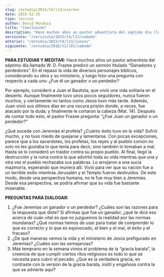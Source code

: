 ```yaml
---
slug: /estudia/2015/t4/l13/viernes
date: 2015-12-25
tipo: leccion
author: David Mendoza
title: "Conclusión"
description: "Hace muchos años un pastor adventista del séptimo día llamado W. D. Frazee  predicó un sermón titulado “Ganadores y perdedores”. En él repasó la vida  de diversos personajes bíblicos, considerando su obra y su ministerio, y luego  hizo una pregunta con respecto a cada ..."
versiculo: "/versiculo/2015/t4/l13/sabado"
anterior: "/estudia/2015/t4/l13/jueves"
siguiente: "/estudia/2016/t1/l01/sabado"
---
```


**PARA ESTUDIAR Y MEDITAR:** Hace muchos años un pastor adventista del séptimo día llamado W. D. Frazee predicó un sermón titulado “Ganadores y perdedores”. En él repasó la vida de diversos personajes bíblicos, considerando su obra y su ministerio, y luego hizo una pregunta con respecto a cada uno: ¿Fue él un ganador o un perdedor?

Por ejemplo, consideró a Juan el Bautista, que vivió una vida solitaria en el desierto. Aunque finalmente tuvo unos pocos seguidores, nunca fueron muchos, y ciertamente no tantos como Jesús tuvo más tarde. Además, Juan vivió sus últimos días en una oscura prisión donde, a veces, fue atacado por la duda; y finalmente le cortaron la cabeza (Mat. 14). Después de contar todo esto, el pastor Frazee pregunta: “¿Fue Juan un ganador o un perdedor?”

¿Qué sucede con Jeremías el profeta? ¿Cuánto éxito tuvo en la vida? Sufrió mucho, y no tuvo miedo de quejarse y lamentarse. Con pocas excepciones, parece que a los sacerdotes, los profetas, los reyes y al pueblo común no solo no les gustaba lo que tenía para decir, sino también lo tomaban a mal. Hasta se lo consideró un traidor contra su propio pueblo. Al final, llegó la destrucción y la ruina contra la que advirtió toda su vida mientras que una y otra vez el pueblo rechazaba sus palabras. Lo arrojaron a una sucia mazmorra, esperando que muriera allí. Vivió para ver que su nación fue a un terrible exilio mientras Jerusalén y el Templo fueron destruidos. De este modo, desde una perspectiva humana, no le fue muy bien a Jeremías. Desde esa perspectiva, se podría afirmar que su vida fue bastante miserable.

**PREGUNTAS PARA DIALOGAR:**

1. ¿Fue Jeremías un ganador o un perdedor? ¿Cuáles son las razones para la respuesta que diste? Si afirmas que fue un ganador, ¿qué te dice eso acerca de cuán vital es que no juzguemos la realidad por las normas mundanas? ¿Qué normas hemos de usar para tratar de comprender lo que es correcto y lo que es equivocado, el bien y el mal, el éxito y el fracaso?
2. ¿De qué maneras vemos la vida y el ministerio de Jesús prefigurado en Jeremías? ¿Cuáles son las semejanzas?
3. Más temprano en la semana vimos el problema de la “gracia barata”, la creencia de que cumplir ciertos ritos religiosos es todo lo que se necesita para cubrir el pecado. ¿Qué es la verdadera gracia, en contraste con la versión de la gracia barata, inútil y engañosa contra la que se advierte aquí?
